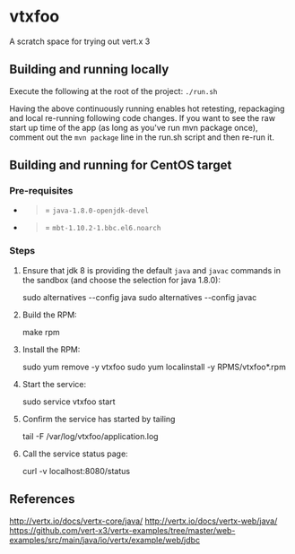 # vtxfoo
A scratch space for trying out vert.x 3

## Building and running locally

Execute the following at the root of the project:
`./run.sh`

Having the above continuously running enables hot retesting, repackaging and local re-running following code changes.
If you want to see the raw start up time of the app (as long as you've run mvn package once), comment out the `mvn package` line in the run.sh script and then re-run it.

## Building and running for CentOS target

### Pre-requisites

* >= `java-1.8.0-openjdk-devel`
* >= `mbt-1.10.2-1.bbc.el6.noarch`

### Steps

   1. Ensure that jdk 8 is providing the default `java` and `javac` commands
      in the sandbox (and choose the selection for java 1.8.0):

        sudo alternatives --config java
        sudo alternatives --config javac
        
   2. Build the RPM:

        make rpm

   3. Install the RPM:

        sudo yum remove -y vtxfoo
        sudo yum localinstall -y RPMS/vtxfoo*.rpm

   4. Start the service:

        sudo service vtxfoo start

   5. Confirm the service has started by tailing

        tail -F /var/log/vtxfoo/application.log

   6. Call the service status page:

        curl -v localhost:8080/status        

## References

http://vertx.io/docs/vertx-core/java/
http://vertx.io/docs/vertx-web/java/
https://github.com/vert-x3/vertx-examples/tree/master/web-examples/src/main/java/io/vertx/example/web/jdbc
